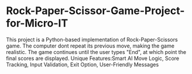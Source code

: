 # Rock-Paper-Scissor-Game-Project-for-Micro-IT
This project is a Python-based implementation of Rock-Paper-Scissors game.  The computer dont repeat its previous move, making the game realistic. The game continues until the user types "End", at which point the final scores are displayed. Unique Features:Smart AI Move Logic, Score Tracking, Input Validation, Exit Option, User-Friendly Messages
